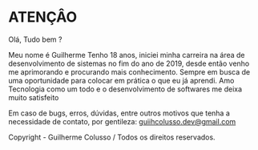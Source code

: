 
# ATENÇÂO

Olá, Tudo bem ?

Meu nome é Guilherme Tenho 18 anos, iniciei minha carreira na área de desenvolvimento de sistemas no fim do ano de 2019, desde então venho me aprimorando e procurando mais conhecimento. Sempre em busca de uma oportunidade para colocar em prática o que eu já aprendi. Amo Tecnologia como um todo e o desenvolvimento de softwares me deixa muito satisfeito 

Em caso de bugs, erros, dúvidas, entre outros motivos que tenha a necessidade de contato, por gentileza: guiihcolusso.dev@gmail.com

Copyright - Guilherme Colusso / Todos os direitos reservados.
